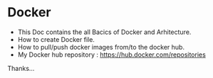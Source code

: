 # Docker

 - This Doc contains the all Bacics of Docker and Arhitecture.
 - How to create Docker file.
 - How to pull/push docker images from/to the docker hub.
 - My Docker hub repository : https://hub.docker.com/repositories
 
 Thanks...
